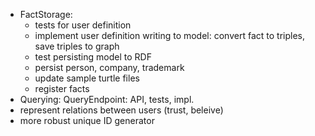 - FactStorage:
    + tests for user definition
    + implement user definition writing to model: convert fact to triples, save triples to graph
    + test persisting model to RDF
    +  persist person, company, trademark
    + update sample turtle files
    - register facts
- Querying: QueryEndpoint: API, tests, impl.
- represent relations between users (trust, beleive)
- more robust unique ID generator
